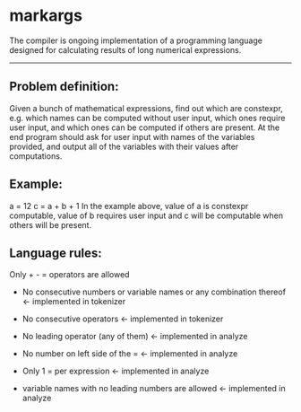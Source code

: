 # markargs

The compiler is ongoing implementation of a programming language designed for calculating results of long numerical expressions.

<hr>

## Problem definition:

Given a bunch of mathematical expressions, find out which are constexpr, e.g. which names can be computed without user input, which ones require user input, and which ones can be computed if others are present. At the end program should ask for user input with names of the variables provided, and output all of the variables with their values after computations.

## Example:

a = 12
c = a + b + 1
In the example above, value of a is constexpr computable, value of b requires user input and c will be computable when others will be present.

## Language rules:

Only + - = operators are allowed

 - No consecutive numbers or variable names or any combination thereof <- implemented in tokenizer

 - No consecutive operators <- implemented in tokenizer

 - No leading operator (any of them) <- implemented in analyze

 - No number on left side of the = <- implemented in analyze

 - Only 1 = per expression <- implemented in analyze

 - variable names with no leading numbers are allowed <- implemented in analyze